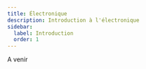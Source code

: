 ```yaml
---
title: Électronique
description: Introduction à l'électronique
sidebar:
  label: Introduction
  order: 1
---
```


A venir
